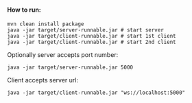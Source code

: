 #### How to run:

```
mvn clean install package
java -jar target/server-runnable.jar # start server
java -jar target/client-runnable.jar # start 1st client
java -jar target/client-runnable.jar # start 2nd client
```

Optionally server accepts port number:

```
java -jar target/server-runnable.jar 5000
```

Client accepts server url:

```
java -jar target/client-runnable.jar "ws://localhost:5000"
```
